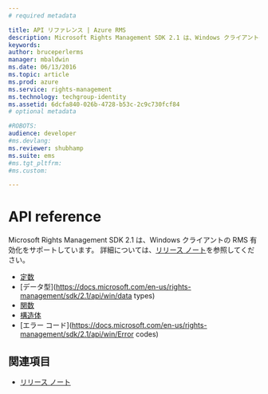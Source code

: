 ```yaml
---
# required metadata

title: API リファレンス | Azure RMS
description: Microsoft Rights Management SDK 2.1 は、Windows クライアントの RMS 有効化をサポートしています。
keywords:
author: bruceperlerms
manager: mbaldwin
ms.date: 06/13/2016
ms.topic: article
ms.prod: azure
ms.service: rights-management
ms.technology: techgroup-identity
ms.assetid: 6dcfa840-026b-4728-b53c-2c9c730fcf84
# optional metadata

#ROBOTS:
audience: developer
#ms.devlang:
ms.reviewer: shubhamp
ms.suite: ems
#ms.tgt_pltfrm:
#ms.custom:

---
```


# API reference

Microsoft Rights Management SDK 2.1 は、Windows クライアントの RMS 有効化をサポートしています。 詳細については、[リリース ノート](release-notes-rtm.md)を参照してください。
- [定数](https://docs.microsoft.com/en-us/rights-management/sdk/2.1/api/win/constants)
- [データ型](https://docs.microsoft.com/en-us/rights-management/sdk/2.1/api/win/data types)
- [関数](https://docs.microsoft.com/en-us/rights-management/sdk/2.1/api/win/functions)
- [構造体](https://docs.microsoft.com/en-us/rights-management/sdk/2.1/api/win/structures)
- [エラー コード](https://docs.microsoft.com/en-us/rights-management/sdk/2.1/api/win/Error codes)



## 関連項目

* [リリース ノート](release-notes-rtm.md)
 

 


<!--HONumber=Jun16_HO2-->


